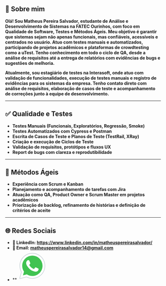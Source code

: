 ## 👋 Sobre mim

**Olá! Sou Matheus Pereira Salvador, estudante de Análise e Desenvolvimento de Sistemas na FATEC Ourinhos, com foco em Qualidade de Software, Testes e Métodos Ágeis. Meu objetivo é garantir que sistemas sejam não apenas funcionais, mas confiáveis, acessíveis e centrados no usuário. Atuo com testes manuais e automatizados, participando de projetos acadêmicos e plataformas de crowdtesting como a uTest. Tenho conhecimento em todo o ciclo de QA, desde a análise de requisitos até a entrega de relatórios com evidências de bugs e sugestões de melhoria.**

**Atualmente, sou estagiário de testes na Interasoft, onde atuo com validação de funcionalidades, execução de testes manuais e registro de evidências para os sistemas da empresa. Tenho contato direto com análise de requisitos, elaboração de casos de teste e acompanhamento de correções junto à equipe de desenvolvimento.**

---

## ✅ Qualidade e Testes

- **Testes Manuais (Funcionais, Exploratórios, Regressão, Smoke)**
- **Testes Automatizados com Cypress e Postman**
- **Escrita de Casos de Teste e Planos de Teste (TestRail, XRay)**
- **Criação e execução de Ciclos de Teste**
- **Validação de requisitos, protótipos e fluxos UX**
- **Report de bugs com clareza e reprodutibilidade**

---

## 🔁 Métodos Ágeis
- **Experiência com Scrum e Kanban**
- **Planejamento e acompanhamento de tarefas com Jira**
- **Atuação como QA, Product Owner e Scrum Master em projetos acadêmicos**
- **Priorização de backlog, refinamento de histórias e definição de critérios de aceite**

---

## 🌐 Redes Sociais

- **💼 LinkedIn: https://www.linkedin.com/in/matheuspereirasalvador/**
- **📩 Email: matheuspereirasalvador14@gmail.com**
- **<svg xmlns="http://www.w3.org/2000/svg" x="0px" y="0px" width="100" height="100" viewBox="0 0 48 48">
<path fill="#fff" d="M4.868,43.303l2.694-9.835C5.9,30.59,5.026,27.324,5.027,23.979C5.032,13.514,13.548,5,24.014,5c5.079,0.002,9.845,1.979,13.43,5.566c3.584,3.588,5.558,8.356,5.556,13.428c-0.004,10.465-8.522,18.98-18.986,18.98c-0.001,0,0,0,0,0h-0.008c-3.177-0.001-6.3-0.798-9.073-2.311L4.868,43.303z"></path><path fill="#fff" d="M4.868,43.803c-0.132,0-0.26-0.052-0.355-0.148c-0.125-0.127-0.174-0.312-0.127-0.483l2.639-9.636c-1.636-2.906-2.499-6.206-2.497-9.556C4.532,13.238,13.273,4.5,24.014,4.5c5.21,0.002,10.105,2.031,13.784,5.713c3.679,3.683,5.704,8.577,5.702,13.781c-0.004,10.741-8.746,19.48-19.486,19.48c-3.189-0.001-6.344-0.788-9.144-2.277l-9.875,2.589C4.953,43.798,4.911,43.803,4.868,43.803z"></path><path fill="#cfd8dc" d="M24.014,5c5.079,0.002,9.845,1.979,13.43,5.566c3.584,3.588,5.558,8.356,5.556,13.428c-0.004,10.465-8.522,18.98-18.986,18.98h-0.008c-3.177-0.001-6.3-0.798-9.073-2.311L4.868,43.303l2.694-9.835C5.9,30.59,5.026,27.324,5.027,23.979C5.032,13.514,13.548,5,24.014,5 M24.014,42.974C24.014,42.974,24.014,42.974,24.014,42.974C24.014,42.974,24.014,42.974,24.014,42.974 M24.014,42.974C24.014,42.974,24.014,42.974,24.014,42.974C24.014,42.974,24.014,42.974,24.014,42.974 M24.014,4C24.014,4,24.014,4,24.014,4C12.998,4,4.032,12.962,4.027,23.979c-0.001,3.367,0.849,6.685,2.461,9.622l-2.585,9.439c-0.094,0.345,0.002,0.713,0.254,0.967c0.19,0.192,0.447,0.297,0.711,0.297c0.085,0,0.17-0.011,0.254-0.033l9.687-2.54c2.828,1.468,5.998,2.243,9.197,2.244c11.024,0,19.99-8.963,19.995-19.98c0.002-5.339-2.075-10.359-5.848-14.135C34.378,6.083,29.357,4.002,24.014,4L24.014,4z"></path><path fill="#40c351" d="M35.176,12.832c-2.98-2.982-6.941-4.625-11.157-4.626c-8.704,0-15.783,7.076-15.787,15.774c-0.001,2.981,0.833,5.883,2.413,8.396l0.376,0.597l-1.595,5.821l5.973-1.566l0.577,0.342c2.422,1.438,5.2,2.198,8.032,2.199h0.006c8.698,0,15.777-7.077,15.78-15.776C39.795,19.778,38.156,15.814,35.176,12.832z"></path><path fill="#fff" fill-rule="evenodd" d="M19.268,16.045c-0.355-0.79-0.729-0.806-1.068-0.82c-0.277-0.012-0.593-0.011-0.909-0.011c-0.316,0-0.83,0.119-1.265,0.594c-0.435,0.475-1.661,1.622-1.661,3.956c0,2.334,1.7,4.59,1.937,4.906c0.237,0.316,3.282,5.259,8.104,7.161c4.007,1.58,4.823,1.266,5.693,1.187c0.87-0.079,2.807-1.147,3.202-2.255c0.395-1.108,0.395-2.057,0.277-2.255c-0.119-0.198-0.435-0.316-0.909-0.554s-2.807-1.385-3.242-1.543c-0.435-0.158-0.751-0.237-1.068,0.238c-0.316,0.474-1.225,1.543-1.502,1.859c-0.277,0.317-0.554,0.357-1.028,0.119c-0.474-0.238-2.002-0.738-3.815-2.354c-1.41-1.257-2.362-2.81-2.639-3.285c-0.277-0.474-0.03-0.731,0.208-0.968c0.213-0.213,0.474-0.554,0.712-0.831c0.237-0.277,0.316-0.475,0.474-0.791c0.158-0.317,0.079-0.594-0.04-0.831C20.612,19.329,19.69,16.983,19.268,16.045z" clip-rule="evenodd"></path>
</svg>
